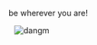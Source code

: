 
be wherever you are!

⠀![dangm](https://github.com/user-attachments/assets/78dc92cd-d3cb-45f3-9554-2c380551633d)




⠀⠀⠀⠀⠀⠀⠀⠀⠀⠀⠀⠀⠀⠀⠀⠀⠀

